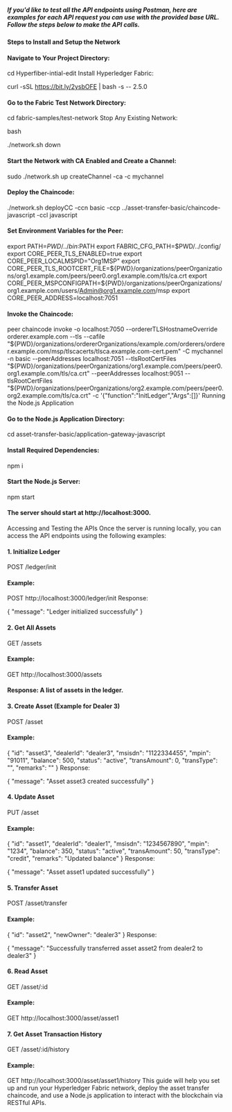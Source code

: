 
##### If you'd like to test all the API endpoints using Postman, here are examples for each API request you can use with the provided base URL. Follow the steps below to make the API calls.

 #### Steps to Install and Setup the Network
#### Navigate to Your Project Directory:



cd Hyperfiber-intial-edit
Install Hyperledger Fabric:



curl -sSL https://bit.ly/2ysbOFE | bash -s -- 2.5.0
#### Go to the Fabric Test Network Directory:



cd fabric-samples/test-network
Stop Any Existing Network:

bash

./network.sh down
#### Start the Network with CA Enabled and Create a Channel:


sudo ./network.sh up createChannel -ca -c mychannel
#### Deploy the Chaincode:


./network.sh deployCC -ccn basic -ccp ../asset-transfer-basic/chaincode-javascript -ccl javascript
#### Set Environment Variables for the Peer:



export PATH=${PWD}/../bin:$PATH
export FABRIC_CFG_PATH=$PWD/../config/
export CORE_PEER_TLS_ENABLED=true
export CORE_PEER_LOCALMSPID="Org1MSP"
export CORE_PEER_TLS_ROOTCERT_FILE=${PWD}/organizations/peerOrganizations/org1.example.com/peers/peer0.org1.example.com/tls/ca.crt
export CORE_PEER_MSPCONFIGPATH=${PWD}/organizations/peerOrganizations/org1.example.com/users/Admin@org1.example.com/msp
export CORE_PEER_ADDRESS=localhost:7051

#### Invoke the Chaincode:



peer chaincode invoke -o localhost:7050 --ordererTLSHostnameOverride orderer.example.com --tls --cafile "${PWD}/organizations/ordererOrganizations/example.com/orderers/orderer.example.com/msp/tlscacerts/tlsca.example.com-cert.pem" -C mychannel -n basic --peerAddresses localhost:7051 --tlsRootCertFiles "${PWD}/organizations/peerOrganizations/org1.example.com/peers/peer0.org1.example.com/tls/ca.crt" --peerAddresses localhost:9051 --tlsRootCertFiles "${PWD}/organizations/peerOrganizations/org2.example.com/peers/peer0.org2.example.com/tls/ca.crt" -c '{"function":"InitLedger","Args":[]}'
Running the Node.js Application
#### Go to the Node.js Application Directory:



cd asset-transfer-basic/application-gateway-javascript
#### Install Required Dependencies:


npm i
#### Start the Node.js Server:



npm start
#### The server should start at http://localhost:3000.

Accessing and Testing the APIs
Once the server is running locally, you can access the API endpoints using the following examples:

#### 1. Initialize Ledger
POST /ledger/init
#### Example:


POST http://localhost:3000/ledger/init
Response:


{
  "message": "Ledger initialized successfully"
}
#### 2. Get All Assets
GET /assets
#### Example:


GET http://localhost:3000/assets
#### Response: A list of assets in the ledger.
#### 3. Create Asset (Example for Dealer 3)
POST /asset
#### Example:


{
  "id": "asset3",
  "dealerId": "dealer3",
  "msisdn": "1122334455",
  "mpin": "91011",
  "balance": 500,
  "status": "active",
  "transAmount": 0,
  "transType": "",
  "remarks": ""
}
Response:

{
  "message": "Asset asset3 created successfully"
}
#### 4. Update Asset
PUT /asset
#### Example:


{
  "id": "asset1",
  "dealerId": "dealer1",
  "msisdn": "1234567890",
  "mpin": "1234",
  "balance": 350,
  "status": "active",
  "transAmount": 50,
  "transType": "credit",
  "remarks": "Updated balance"
}
Response:


{
  "message": "Asset asset1 updated successfully"
}
#### 5. Transfer Asset
POST /asset/transfer
#### Example:


{
  "id": "asset2",
  "newOwner": "dealer3"
}
Response:


{
  "message": "Successfully transferred asset asset2 from dealer2 to dealer3"
}
#### 6. Read Asset
GET /asset/:id
#### Example:


GET http://localhost:3000/asset/asset1
#### 7. Get Asset Transaction History
GET /asset/:id/history

#### Example:

GET http://localhost:3000/asset/asset1/history
This guide will help you set up and run your Hyperledger Fabric network, deploy the asset transfer chaincode, and use a Node.js application to interact with the blockchain via RESTful APIs.
